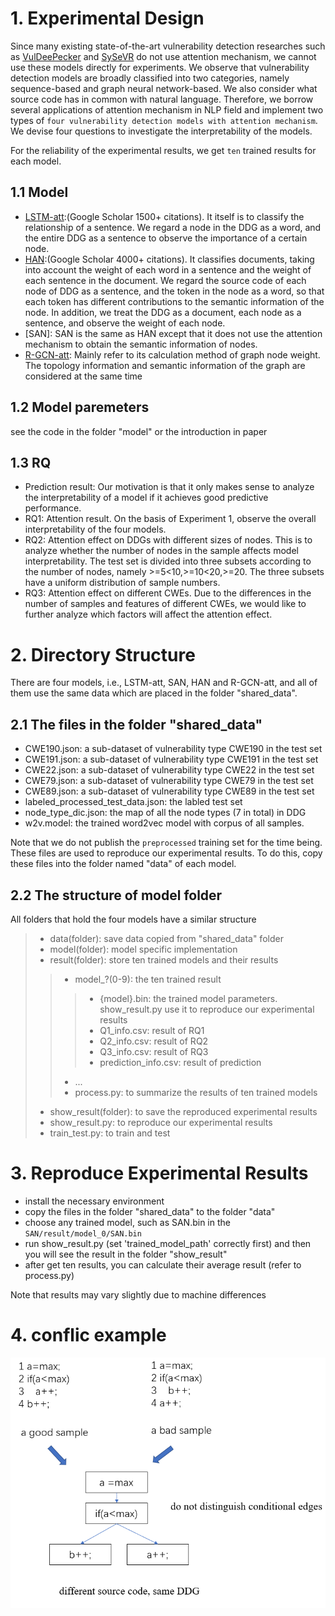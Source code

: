 # 1. Experimental Design
Since many existing state-of-the-art vulnerability detection researches such as [VulDeePecker](https://arxiv.org/abs/1801.01681) and [SySeVR](https://arxiv.org/pdf/1807.06756.pdf) do not use attention mechanism, we cannot use these models directly for experiments. We observe that vulnerability detection models are broadly classified into two categories, namely sequence-based and graph neural network-based. We also consider what source code has in common with natural language. Therefore, we borrow several applications of attention mechanism in NLP field and implement two types of `four vulnerability detection models with attention mechanism`. We devise four questions to investigate the interpretability of the models.

For the reliability of the experimental results, we get `ten` trained results for each model.

## 1.1 Model
   * [LSTM-att](https://aclanthology.org/P16-2034.pdf):(Google Scholar 1500+ citations). It itself is to classify the relationship of a sentence. We regard a node in        the DDG as a word, and the entire DDG as a sentence to observe the importance of a certain node.
   * [HAN](https://aclanthology.org/N16-1174.pdf):(Google Scholar 4000+ citations). It classifies documents, taking into account the weight of each word in a sentence      and the weight of each sentence in the document. We regard the source code of each node of DDG as a sentence, and the token in the node as a word, so that each        token has different contributions to the semantic information of the node. In addition, we treat the DDG as a document, each node as a sentence, and observe the        weight of each node.
   * [SAN]: SAN is the same as HAN except that it does not use the attention mechanism to obtain the semantic information of nodes.
   * [R-GCN-att](https://arxiv.org/abs/2109.02527): Mainly refer to its calculation method of graph node weight. The topology information and semantic information of        the graph are considered at the same time
## 1.2 Model paremeters
   see the code in the folder "model" or the introduction in paper
## 1.3 RQ
   * Prediction result: Our motivation is that it only makes sense to analyze the interpretability of a model if it achieves good predictive performance.
   * RQ1: Attention result. On the basis of Experiment 1, observe the overall interpretability of the four models.
   * RQ2: Attention effect on DDGs with different sizes of nodes. This is to analyze whether the number of nodes in the sample affects model interpretability. The test      set is divided into three subsets according to the number of nodes, namely >=5<10,>=10<20,>=20. The three subsets have a uniform distribution of sample numbers.
   * RQ3: Attention effect on different CWEs. Due to the differences in the number of samples and features of different CWEs, we would like to further analyze which        factors will affect the attention effect.

# 2. Directory Structure
There are four models, i.e., LSTM-att, SAN, HAN and R-GCN-att, and all of them use the same data which are placed in the folder "shared_data".
## 2.1 The files in the folder "shared_data"
   * CWE190.json: a sub-dataset of vulnerability type CWE190 in the test set
   * CWE191.json: a sub-dataset of vulnerability type CWE191 in the test set
   * CWE22.json: a sub-dataset of vulnerability type CWE22 in the test set
   * CWE79.json: a sub-dataset of vulnerability type CWE79 in the test set
   * CWE89.json: a sub-dataset of vulnerability type CWE89 in the test set
   * labeled_processed_test_data.json: the labled test set
   * node_type_dic.json: the map of all the node types (7 in total) in DDG
   * w2v.model: the trained word2vec model with corpus of all samples.
   
   Note that we do not publish the `preprocessed` training set for the time being. These files are used to reproduce our experimental results. To do this, 
   copy these files into the folder named "data" of each model.
## 2.2 The structure of model folder
   All folders that hold the four models have a similar structure
   >* data(folder): save data copied from "shared_data" folder
   >* model(folder): model specific implementation
   >* result(folder): store ten trained models and their results
   >>* model_?(0-9): the ten trained result
   >>>* {model}.bin: the trained model parameters. show_result.py use it to reproduce our experimental results
   >>>* Q1_info.csv: result of RQ1
   >>>* Q2_info.csv: result of RQ2
   >>>* Q3_info.csv: result of RQ3
   >>>* prediction_info.csv: result of prediction
   >>* ...
   >>* process.py: to summarize the results of ten trained models
   >* show_result(folder): to save the reproduced experimental results
   >* show_result.py: to reproduce our experimental results
   >* train_test.py: to train and test
# 3. Reproduce Experimental Results
  * install the necessary environment
  * copy the files in the folder "shared_data" to the folder "data"
  * choose any trained model, such as SAN.bin in the `SAN/result/model_0/SAN.bin`
  * run show_result.py (set 'trained_model_path' correctly first) and then you will see the result in the folder "show_result"
  * after get ten results, you can calculate their average result (refer to process.py)
  
  Note that results may vary slightly due to machine differences

# 4. conflic example

![image](https://github.com/Ng13oTy/Interpretability/blob/main/Preprocess/pictures/conflict.PNG)
